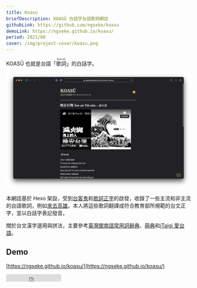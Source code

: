 ```yaml
---
title: Koasu
briefDescription: KOASÛ 白話字台語歌詞網誌
githubLink: https://github.com/ngseke/koasu
demoLink: https://ngseke.github.io/koasu/
period: 2021/08
cover: /img/project-cover/koasu.png
---
```


KOASÛ 也就是台語「<ruby>歌詞<rt>koa-sû</rt></ruby>」的白話字。

![](../../assets/img/article/koasu/cover.png)


本網誌基於 Hexo 架設，受到[台客鬼](https://taikegui.wordpress.com/)和[歌詞正字](https://kuasu.tgb.org.tw/)的啟發，收錄了一些主流和非主流的台語歌詞，例如[來去高雄](https://ngseke.github.io/koasu/laikhi-kohiong/)。本人將這些歌詞翻譯成符合教育部所規範的台文正字，並以白話字表記發音。

關於台文漢字選用與拼法，主要參考[臺灣閩南語常用詞辭典](https://twblg.dict.edu.tw/holodict_new/)、[萌典](https://www.moedict.tw/)和[iTaigi 愛台語](https://itaigi.tw/)。


## Demo

[https://ngseke.github.io/koasu/](https://ngseke.github.io/koasu/)

<iframe src="https://ghbtns.com/github-btn.html?user=ngseke&repo=koasu&type=star&count=false" frameborder="0" scrolling="0" width="150" height="20"></iframe>
